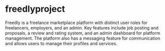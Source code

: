 # freedlyproject
Freedly is a freelance marketplace platform with distinct user roles for freelancers, employers, and an admin. Key features include job posting and proposals, a review and rating system, and an admin dashboard for platform management. The platform also has a messaging feature for communication and allows users to manage their profiles and services.
